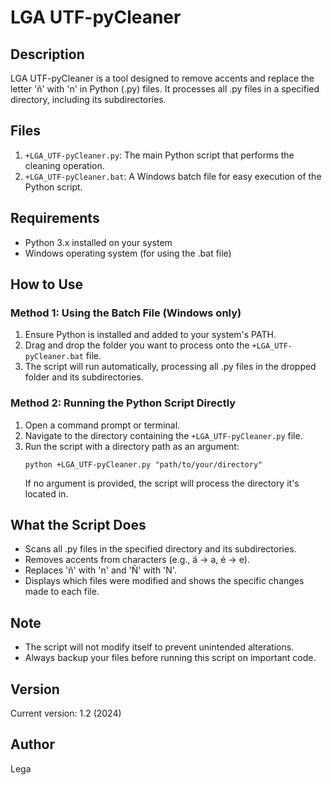 # LGA UTF-pyCleaner

## Description

LGA UTF-pyCleaner is a tool designed to remove accents and replace the letter 'ñ' with 'n' in Python (.py) files. It processes all .py files in a specified directory, including its subdirectories.

## Files

1. `+LGA_UTF-pyCleaner.py`: The main Python script that performs the cleaning operation.
2. `+LGA_UTF-pyCleaner.bat`: A Windows batch file for easy execution of the Python script.

## Requirements

- Python 3.x installed on your system
- Windows operating system (for using the .bat file)

## How to Use

### Method 1: Using the Batch File (Windows only)

1. Ensure Python is installed and added to your system's PATH.
2. Drag and drop the folder you want to process onto the `+LGA_UTF-pyCleaner.bat` file.
3. The script will run automatically, processing all .py files in the dropped folder and its subdirectories.

### Method 2: Running the Python Script Directly

1. Open a command prompt or terminal.
2. Navigate to the directory containing the `+LGA_UTF-pyCleaner.py` file.
3. Run the script with a directory path as an argument:
   ```
   python +LGA_UTF-pyCleaner.py "path/to/your/directory"
   ```
   If no argument is provided, the script will process the directory it's located in.

## What the Script Does

- Scans all .py files in the specified directory and its subdirectories.
- Removes accents from characters (e.g., á -> a, é -> e).
- Replaces 'ñ' with 'n' and 'Ñ' with 'N'.
- Displays which files were modified and shows the specific changes made to each file.

## Note

- The script will not modify itself to prevent unintended alterations.
- Always backup your files before running this script on important code.

## Version

Current version: 1.2 (2024)

## Author

Lega

